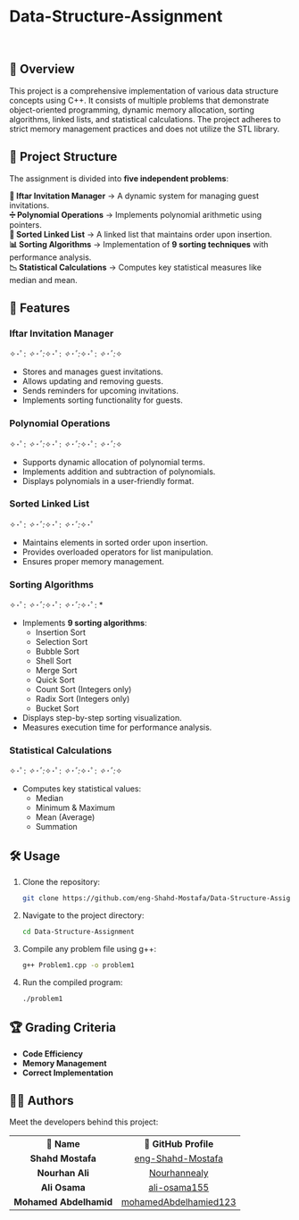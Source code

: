 # Data-Structure-Assignment
<br>

## 📖 Overview
This project is a comprehensive implementation of various data structure concepts using C++. It consists of multiple problems that demonstrate object-oriented programming, dynamic memory allocation, sorting algorithms, linked lists, and statistical calculations. The project adheres to strict memory management practices and does not utilize the STL library.


## 🎯 Project Structure  
The assignment is divided into **five independent problems**:  

 **📝 Iftar Invitation Manager** → A dynamic system for managing guest invitations.  
 **➗ Polynomial Operations** → Implements polynomial arithmetic using pointers.  
 **🔗 Sorted Linked List** → A linked list that maintains order upon insertion.  
 **📊 Sorting Algorithms** → Implementation of **9 sorting techniques** with performance analysis.  
 **📉 Statistical Calculations** → Computes key statistical measures like median and mean.
 

## 🌟 Features 
###  Iftar Invitation Manager 
✧･ﾟ: *✧･ﾟ:*✧･ﾟ: *✧･ﾟ:*✧･ﾟ: *✧･ﾟ:*✧
- Stores and manages guest invitations.
- Allows updating and removing guests.
- Sends reminders for upcoming invitations.
- Implements sorting functionality for guests.

###  Polynomial Operations
✧･ﾟ: *✧･ﾟ:*✧･ﾟ: *✧･ﾟ:*✧･ﾟ: *✧･ﾟ:*✧
- Supports dynamic allocation of polynomial terms.
- Implements addition and subtraction of polynomials.
- Displays polynomials in a user-friendly format.

###  Sorted Linked List
✧･ﾟ: *✧･ﾟ:*✧･ﾟ: *✧･ﾟ:*✧･ﾟ
- Maintains elements in sorted order upon insertion.
- Provides overloaded operators for list manipulation.
- Ensures proper memory management.

###  Sorting Algorithms
✧･ﾟ: *✧･ﾟ:*✧･ﾟ: *✧･ﾟ:*✧･ﾟ: *
- Implements **9 sorting algorithms**:
  - Insertion Sort
  - Selection Sort
  - Bubble Sort
  - Shell Sort
  - Merge Sort
  - Quick Sort
  - Count Sort (Integers only)
  - Radix Sort (Integers only)
  - Bucket Sort
- Displays step-by-step sorting visualization.
- Measures execution time for performance analysis.

###  Statistical Calculations
✧･ﾟ: *✧･ﾟ:*✧･ﾟ: *✧･ﾟ:*✧･ﾟ: *✧･ﾟ:*✧
- Computes key statistical values:
  - Median
  - Minimum & Maximum
  - Mean (Average)
  - Summation

## 🛠️ Usage
1. Clone the repository:
   ```sh
   git clone https://github.com/eng-Shahd-Mostafa/Data-Structure-Assignment.git
   ```
2. Navigate to the project directory:
   ```sh
   cd Data-Structure-Assignment
   ```
3. Compile any problem file using g++:
   ```sh
   g++ Problem1.cpp -o problem1
   ```
4. Run the compiled program:
   ```sh
   ./problem1
   ```

## 🏆 Grading Criteria
- **Code Efficiency**
- **Memory Management**
- **Correct Implementation**

## 👨‍💻 Authors  

Meet the developers behind this project:  

<table>
  <tr align="center">
    <th>👤 Name</th>
    <th>🔗 GitHub Profile</th>
  </tr>
  <tr align="center">
    <td><b>Shahd Mostafa</b></td>
    <td><a href="https://github.com/eng-Shahd-Mostafa">eng-Shahd-Mostafa</a></td>
  </tr>
  <tr align="center">
    <td><b>Nourhan Ali</b></td>
    <td><a href="https://github.com/Nourhannealy">Nourhannealy</a></td>
  </tr>
  <tr align="center">
    <td><b>Ali Osama</b></td>
    <td><a href="https://github.com/ali-osama155">ali-osama155</a></td>
  </tr>
  <tr align="center">
    <td><b>Mohamed Abdelhamid</b></td>
    <td><a href="https://github.com/mohamedAbdelhamied123">mohamedAbdelhamied123</a></td>
  </tr>
</table>

